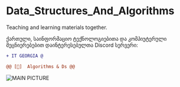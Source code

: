 # Data_Structures_And_Algorithms
Teaching and learning materials together.

ქართული, საინფორმაციო ტექნოლოგიებითა და კომპიუტერული მეცნიერებებით დაინტერესებულთა Discord სერვერი:
<font color="green"><a href="https://discord.gg/tsTm3NX" class="link-success">
  ```diff
+ IT GEORGIA @

@@ [💎]  Algorithms & Ds @@
```
  
  </a></font>


![MAIN PICTURE](https://thumb.tildacdn.com/tild3762-3734-4166-a163-386665373666/-/resize/577x/-/format/webp/_1.png)
